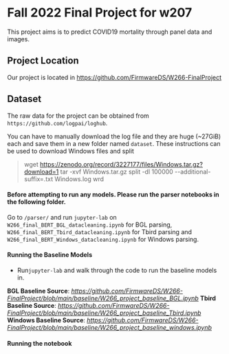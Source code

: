 
# Fall 2022 Final Project for w207

This project aims is to predict COVID19 mortality through panel data and images.

## Project Location

Our project is located in https://github.com/FirmwareDS/W266-FinalProject

##  Dataset

The raw data for the project can be obtained from  
`https://github.com/logpai/loghub`.

You can have to manually download the log file and they are huge (~27GiB) each and save them in a new folder named `dataset`. These instructions can be used to download Windows files and split

> wget https://zenodo.org/record/3227177/files/Windows.tar.gz?download=1
> tar -xvf Windows.tar.gz
> split -dl 100000 --additional-suffix=.txt Windows.log wrd

#### Before attempting to run any models. Please run the parser notebooks in the following folder.

Go to `/parser/` and run `jupyter-lab` on `W266_final_BERT_BGL_datacleaning.ipynb` for BGL parsing, `W266_final_BERT_Tbird_datacleaning.ipynb` for Tbird parsing and `W266_final_BERT_Windows_datacleaning.ipynb` for Windows parsing.


#### Running the Baseline Models
* Run`jupyter-lab` and walk through the code to run the baseline models in.

**BGL Baseline Source**: *https://github.com/FirmwareDS/W266-FinalProject/blob/main/baseline/W266_project_baseline_BGL.ipynb*
**Tbird Baseline Source**: *https://github.com/FirmwareDS/W266-FinalProject/blob/main/baseline/W266_project_baseline_Tbird.ipynb*
**Windows Baseline Source**: *https://github.com/FirmwareDS/W266-FinalProject/blob/main/baseline/W266_project_baseline_windows.ipynb*

#### Running the notebook


